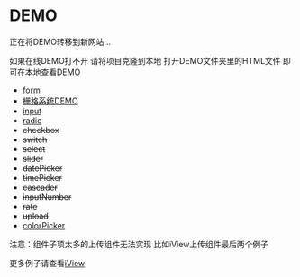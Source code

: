 # DEMO
正在将DEMO转移到新网站...

如果在线DEMO打不开 请将项目克隆到本地 打开DEMO文件夹里的HTML文件 即可在本地查看DEMO

* [form](https://jsrun.net/yJXKp/edit)
* [栅格系统DEMO](http://jsrun.net/GxXKp/edit)
* [input](https://jsrun.net/qxXKp/edit)
* [radio](https://jsrun.net/XHXKp/edit)
* ~~checkbox~~
* ~~switch~~
* ~~select~~
* ~~slider~~
* ~~datePicker~~
* ~~timePicker~~
* ~~cascader~~
* ~~inputNumber~~
* ~~rate~~
* ~~upload~~
* [colorPicker](https://jsrun.net/jGXKp/edit)


注意：组件子项太多的上传组件无法实现 比如iView上传组件最后两个例子

更多例子请查看[iView](https://www.iviewui.com/components/input)
